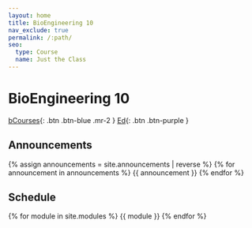 ```yaml
---
layout: home
title: BioEngineering 10
nav_exclude: true
permalink: /:path/
seo:
  type: Course
  name: Just the Class
---
```


# BioEngineering 10
[bCourses](https://bcourses.berkeley.edu/courses/1526813){: .btn .btn-blue .mr-2 }
[Ed](https://edstem.org/us/courses/41881/discussion/){: .btn .btn-purple }

## Announcements

{% assign announcements = site.announcements | reverse %}
{% for announcement in announcements %}
{{ announcement }}
{% endfor %}

## Schedule

{% for module in site.modules %}
{{ module }}
{% endfor %}
